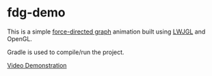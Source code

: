 # fdg-demo
This is a simple [force-directed graph](https://en.wikipedia.org/wiki/Force-directed_graph_drawing) animation built using [LWJGL](https://www.lwjgl.org/) and OpenGL.

Gradle is used to compile/run the project.

[Video Demonstration](https://drive.google.com/file/d/1N07LLhKXE0EShco2p5B1fZxjPoa-06cp/view?usp=sharing)
